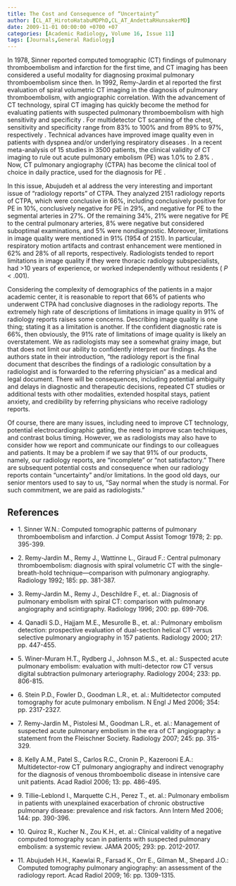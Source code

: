 ```yaml
---
title: The Cost and Consequence of “Uncertainty”
author: [CL_AT_HirotoHatabuMDPhD,CL_AT_AndettaRHunsakerMD]
date: 2009-11-01 00:00:00 +0700 +07
categories: [Academic Radiology, Volume 16, Issue 11]
tags: [Journals,General Radiology]
---
```

In 1978, Sinner reported computed tomographic (CT) findings of pulmonary thromboembolism and infarction for the first time, and CT imaging has been considered a useful modality for diagnosing proximal pulmonary thromboembolism since then. In 1992, Remy-Jardin et al reported the first evaluation of spiral volumetric CT imaging in the diagnosis of pulmonary thromboembolism, with angiographic correlation. With the advancement of CT technology, spiral CT imaging has quickly become the method for evaluating patients with suspected pulmonary thromboembolism with high sensitivity and specificity . For multidetector CT scanning of the chest, sensitivity and specificity range from 83% to 100% and from 89% to 97%, respectively . Technical advances have improved image quality even in patients with dyspnea and/or underlying respiratory diseases . In a recent meta-analysis of 15 studies in 3500 patients, the clinical validity of CT imaging to rule out acute pulmonary embolism (PE) was 1.0% to 2.8% . Now, CT pulmonary angiography (CTPA) has become the clinical tool of choice in daily practice, used for the diagnosis for PE .

In this issue, Abujudeh et al address the very interesting and important issue of “radiology reports” of CTPA. They analyzed 2151 radiology reports of CTPA, which were conclusive in 66%, including conclusively positive for PE in 10%, conclusively negative for PE in 29%, and negative for PE to the segmental arteries in 27%. Of the remaining 34%, 21% were negative for PE to the central pulmonary arteries, 8% were negative but considered suboptimal examinations, and 5% were nondiagnostic. Moreover, limitations in image quality were mentioned in 91% (1954 of 2151). In particular, respiratory motion artifacts and contrast enhancement were mentioned in 62% and 28% of all reports, respectively. Radiologists tended to report limitations in image quality if they were thoracic radiology subspecialists, had >10 years of experience, or worked independently without residents ( _P_ < .001).

Considering the complexity of demographics of the patients in a major academic center, it is reasonable to report that 66% of patients who underwent CTPA had conclusive diagnoses in the radiology reports. The extremely high rate of descriptions of limitations in image quality in 91% of radiology reports raises some concerns. Describing image quality is one thing; stating it as a limitation is another. If the confident diagnostic rate is 66%, then obviously, the 91% rate of limitations of image quality is likely an overstatement. We as radiologists may see a somewhat grainy image, but that does not limit our ability to confidently interpret our findings. As the authors state in their introduction, “the radiology report is the final document that describes the findings of a radiologic consultation by a radiologist and is forwarded to the referring physician” as a medical and legal document. There will be consequences, including potential ambiguity and delays in diagnostic and therapeutic decisions, repeated CT studies or additional tests with other modalities, extended hospital stays, patient anxiety, and credibility by referring physicians who receive radiology reports.

Of course, there are many issues, including need to improve CT technology, potential electrocardiographic gating, the need to improve scan techniques, and contrast bolus timing. However, we as radiologists may also have to consider how we report and communicate our findings to our colleagues and patients. It may be a problem if we say that 91% of our products, namely, our radiology reports, are “incomplete” or “not satisfactory.” There are subsequent potential costs and consequence when our radiology reports contain “uncertainty” and/or limitations. In the good old days, our senior mentors used to say to us, “Say normal when the study is normal. For such commitment, we are paid as radiologists.”

## References

- 1\. Sinner W.N.: Computed tomographic patterns of pulmonary thromboembolism and infarction. J Comput Assist Tomogr 1978; 2: pp. 395-399.


- 2\. Remy-Jardin M., Remy J., Wattinne L., Giraud F.: Central pulmonary thromboembolism: diagnosis with spiral volumetric CT with the single-breath-hold technique—comparison with pulmonary angiography. Radiology 1992; 185: pp. 381-387.


- 3\. Remy-Jardin M., Remy J., Deschildre F., et. al.: Diagnosis of pulmonary embolism with spiral CT: comparison with pulmonary angiography and scintigraphy. Radiology 1996; 200: pp. 699-706.


- 4\. Qanadli S.D., Hajjam M.E., Mesurolle B., et. al.: Pulmonary embolism detection: prospective evaluation of dual-section helical CT versus selective pulmonary angiography in 157 patients. Radiology 2000; 217: pp. 447-455.


- 5\. Winer-Muram H.T., Rydberg J., Johnson M.S., et. al.: Suspected acute pulmonary embolism: evaluation with multi-detector row CT versus digital subtraction pulmonary arteriography. Radiology 2004; 233: pp. 806-815.


- 6\. Stein P.D., Fowler D., Goodman L.R., et. al.: Multidetector computed tomography for acute pulmonary embolism. N Engl J Med 2006; 354: pp. 2317-2327.


- 7\. Remy-Jardin M., Pistolesi M., Goodman L.R., et. al.: Management of suspected acute pulmonary embolism in the era of CT angiography: a statement from the Fleischner Society. Radiology 2007; 245: pp. 315-329.


- 8\. Kelly A.M., Patel S., Carlos R.C., Cronin P., Kazerooni E.A.: Multidetector-row CT pulmonary angiography and indirect venography for the diagnosis of venous thromboembolic disease in intensive care unit patients. Acad Radiol 2006; 13: pp. 486-495.


- 9\. Tillie-Leblond I., Marquette C.H., Perez T., et. al.: Pulmonary embolism in patients with unexplained exacerbation of chronic obstructive pulmonary disease: prevalence and risk factors. Ann Intern Med 2006; 144: pp. 390-396.


- 10\. Quiroz R., Kucher N., Zou K.H., et. al.: Clinical validity of a negative computed tomography scan in patients with suspected pulmonary embolism: a systemic review. JAMA 2005; 293: pp. 2012-2017.


- 11\. Abujudeh H.H., Kaewlai R., Farsad K., Orr E., Gilman M., Shepard J.O.: Computed tomography pulmonary angiography: an assessment of the radiology report. Acad Radiol 2009; 16: pp. 1309-1315.